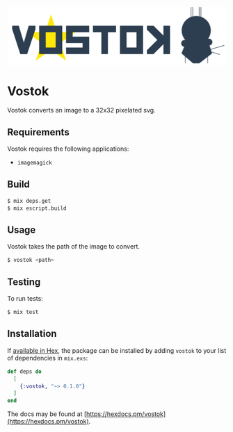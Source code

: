 ![](https://github.com/spawnfest/vostok/blob/master/static/vostok_logo.png)
# Vostok

Vostok converts an image to a 32x32 pixelated svg.

## Requirements

Vostok requires the following applications:

- `imagemagick`

## Build

```bash
$ mix deps.get
$ mix escript.build
```

## Usage

Vostok takes the path of the image to convert.

```bash
$ vostok <path>
```

## Testing

To run tests:

```bash
$ mix test
```

## Installation

If [available in Hex](https://hex.pm/docs/publish), the package can be installed
by adding `vostok` to your list of dependencies in `mix.exs`:

```elixir
def deps do
  [
    {:vostok, "~> 0.1.0"}
  ]
end
```

The docs may be found at [https://hexdocs.pm/vostok](https://hexdocs.pm/vostok).
